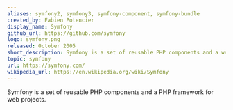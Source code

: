 ```yaml
---
aliases: symfony2, symfony3, symfony-component, symfony-bundle
created_by: Fabien Potencier
display_name: Symfony
github_url: https://github.com/symfony
logo: symfony.png
released: October 2005
short_description: Symfony is a set of reusable PHP components and a web framework.
topic: symfony
url: https://symfony.com/
wikipedia_url: https://en.wikipedia.org/wiki/Symfony
---
```

Symfony is a set of reusable PHP components and a PHP framework for web projects.
